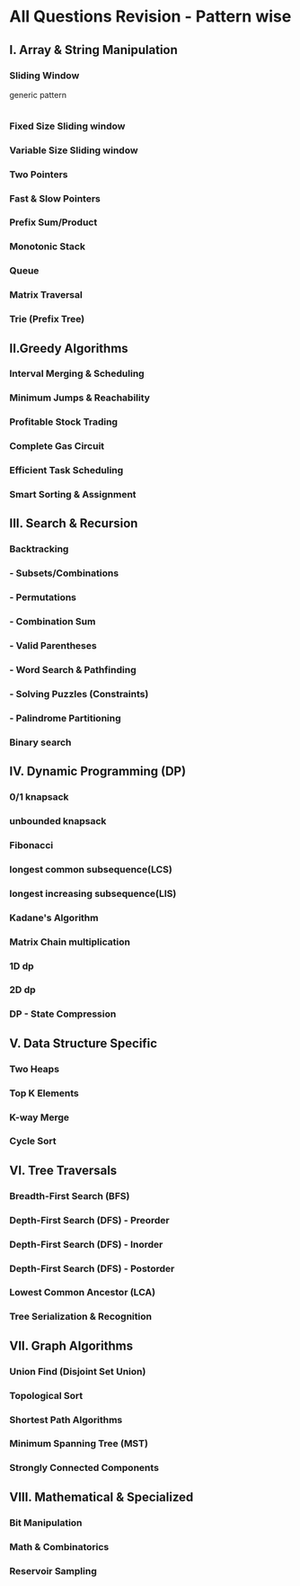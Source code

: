# All Questions Revision - Pattern wise

## I. Array & String Manipulation

### Sliding Window

generic pattern
```java

```


### Fixed Size Sliding window

### Variable Size Sliding window

### Two Pointers

### Fast & Slow Pointers

### Prefix Sum/Product

### Monotonic Stack

### Queue

### Matrix Traversal

### Trie (Prefix Tree)

## II.Greedy Algorithms

### Interval Merging & Scheduling

### Minimum Jumps & Reachability

### Profitable Stock Trading

### Complete Gas Circuit

### Efficient Task Scheduling

### Smart Sorting & Assignment

## III. Search & Recursion

### Backtracking

### - Subsets/Combinations

### - Permutations

### - Combination Sum

### - Valid Parentheses

### - Word Search & Pathfinding

### - Solving Puzzles (Constraints)

### - Palindrome Partitioning

### Binary search

## IV. Dynamic Programming (DP)

### 0/1 knapsack

### unbounded knapsack

### Fibonacci

### longest common subsequence(LCS)

### longest increasing subsequence(LIS)

### Kadane's Algorithm

### Matrix Chain multiplication

### 1D dp

### 2D dp

### DP - State Compression

## V. Data Structure Specific

### Two Heaps

### Top K Elements

### K-way Merge

### Cycle Sort

## VI. Tree Traversals

### Breadth-First Search (BFS)

### Depth-First Search (DFS) - Preorder

### Depth-First Search (DFS) - Inorder

### Depth-First Search (DFS) - Postorder

### Lowest Common Ancestor (LCA)

### Tree Serialization & Recognition

## VII. Graph Algorithms

### Union Find (Disjoint Set Union)

### Topological Sort

### Shortest Path Algorithms

### Minimum Spanning Tree (MST)

### Strongly Connected Components

## VIII. Mathematical & Specialized

### Bit Manipulation

### Math & Combinatorics

### Reservoir Sampling
